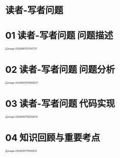 # 读者-写者问题



# 01 读者-写者问题 问题描述

<img src="https://cvp.oss-cn-shanghai.aliyuncs.com/picgo/202408011217295.png" alt="image-20240801121742737" style="zoom:50%;" />



# 02 读者-写者问题 问题分析

<img src="https://cvp.oss-cn-shanghai.aliyuncs.com/picgo/202405070744325.png" alt="image-20240507074408217" style="zoom:50%;" />



# 03  读者-写者问题 代码实现

<img src="https://cvp.oss-cn-shanghai.aliyuncs.com/picgo/202405071052621.png" alt="image-20240507105204133" style="zoom:50%;" />



# 04 知识回顾与重要考点

<img src="https://cvp.oss-cn-shanghai.aliyuncs.com/picgo/202405071114608.png" alt="image-20240507111414474" style="zoom:50%;" />